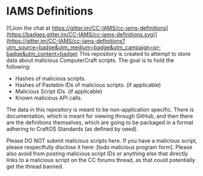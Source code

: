 # IAMS Definitions

[![Join the chat at https://gitter.im/CC-IAMS/cc-iams-definitions](https://badges.gitter.im/CC-IAMS/cc-iams-definitions.svg)](https://gitter.im/CC-IAMS/cc-iams-definitions?utm_source=badge&utm_medium=badge&utm_campaign=pr-badge&utm_content=badge)
This repository is created to attempt to store data about malicious ComputerCraft scripts. The goal is to hold the following:
* Hashes of malicious scripts.
* Hashes of Pastebin IDs of malicious scripts. (if applicable)
* Malicious Script IDs. (if applicable)
* Known malicious API calls.

The data in this repository is meant to be non-application specific. There is documentation, which is meant for viewing through GitHub, and then there are the definitions themselves, which are going to be packaged in a format adhering to CraftOS Standards (as defined by oeed).

Please DO NOT submit malicious scripts here. If you have a malicious script, please respectfully disclose it here: [todo malicious program form]. Please also avoid from posting malicious script IDs or anything else that directly links to a malicious script on the CC forums thread, as that could potentially get the thread banned.
